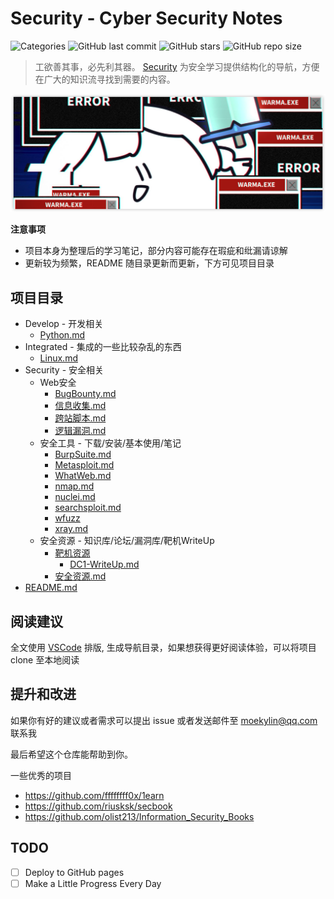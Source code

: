 # Security - Cyber Security Notes
![Categories](https://img.shields.io/badge/Categories-knowledge-orange) ![GitHub last commit](https://img.shields.io/github/last-commit/kyl1n0/Security) ![GitHub stars](https://img.shields.io/github/stars/kyl1n0/Security) ![GitHub repo size](https://img.shields.io/github/repo-size/kyl1n0/Security)

> 工欲善其事，必先利其器。 [Security](https://github.com/kyl1n0/Security) 为安全学习提供结构化的导航，方便在广大的知识流寻找到需要的内容。

![](@attachment/images/banner/README.png)

<!-- <p align=center>
  <img src=https://img.shields.io/badge/Categories-knowledge-orange>
  <img src=https://img.shields.io/github/last-commit/kyl1n0/Security>
  <img src=https://img.shields.io/github/stars/kyl1n0/Security>
  <img src=https://img.shields.io/github/repo-size/kyl1n0/Security>
  <br><img src=https://s2.hdslb.com/bfs/archive/9f84c2bc342ac83a4804b019cbbac6b4e318ab51.jpg style="">
</p> -->

**注意事项**
- 项目本身为整理后的学习笔记，部分内容可能存在瑕疵和纰漏请谅解
- 更新较为频繁，README 随目录更新而更新，下方可见项目目录

## 项目目录

* Develop - 开发相关
  * [Python.md](./Security/Develop/Python.md)
* Integrated - 集成的一些比较杂乱的东西
  * [Linux.md](./Security/Integrated/Linux.md)
* Security - 安全相关
  * Web安全
    * [BugBounty.md](./Security/Security/Web安全/BugBounty.md)
    * [信息收集.md](./Security/Security/Web安全/信息收集.md)
    * [跨站脚本.md](./Security/Security/Web安全/跨站脚本.md)
    * [逻辑漏洞.md](./Security/Security/Web安全/逻辑漏洞.md)
  * 安全工具 - 下载/安装/基本使用/笔记
    * [BurpSuite.md](./Security/Security/安全工具/BurpSuite.md)
    * [Metasploit.md](./Security/Security/安全工具/Metasploit.md)
    * [WhatWeb.md](./Security/Security/安全工具/WhatWeb.md)
    * [nmap.md](./Security/Security/安全工具/nmap.md)
    * [nuclei.md](./Security/Security/安全工具/nuclei.md)
    * [searchsploit.md](./Security/Security/安全工具/searchsploit.md)
    * [wfuzz](./Security/Security/安全工具/wfuzz)
    * [xray.md](./Security/Security/安全工具/xray.md)
  * 安全资源 - 知识库/论坛/漏洞库/靶机WriteUp
    * [靶机资源](./Security/Security/安全资源/靶机资源)
      * [DC1-WriteUp.md](./Security/Security/安全资源/靶机资源/DC1-WriteUp.md)
    * [安全资源.md](./Security/Security/安全资源/安全资源.md)
* [README.md](./Security/README.md)

## 阅读建议

全文使用 [VSCode](https://azure.microsoft.com/zh-cn/products/visual-studio-code/) 排版, 生成导航目录，如果想获得更好阅读体验，可以将项目 clone 至本地阅读

## 提升和改进

如果你有好的建议或者需求可以提出 issue 或者发送邮件至 moekylin@qq.com 联系我

最后希望这个仓库能帮助到你。

一些优秀的项目

- https://github.com/ffffffff0x/1earn
- https://github.com/riusksk/secbook
- https://github.com/olist213/Information_Security_Books

## TODO
- [ ] Deploy to GitHub pages
- [ ] Make a Little Progress Every Day
